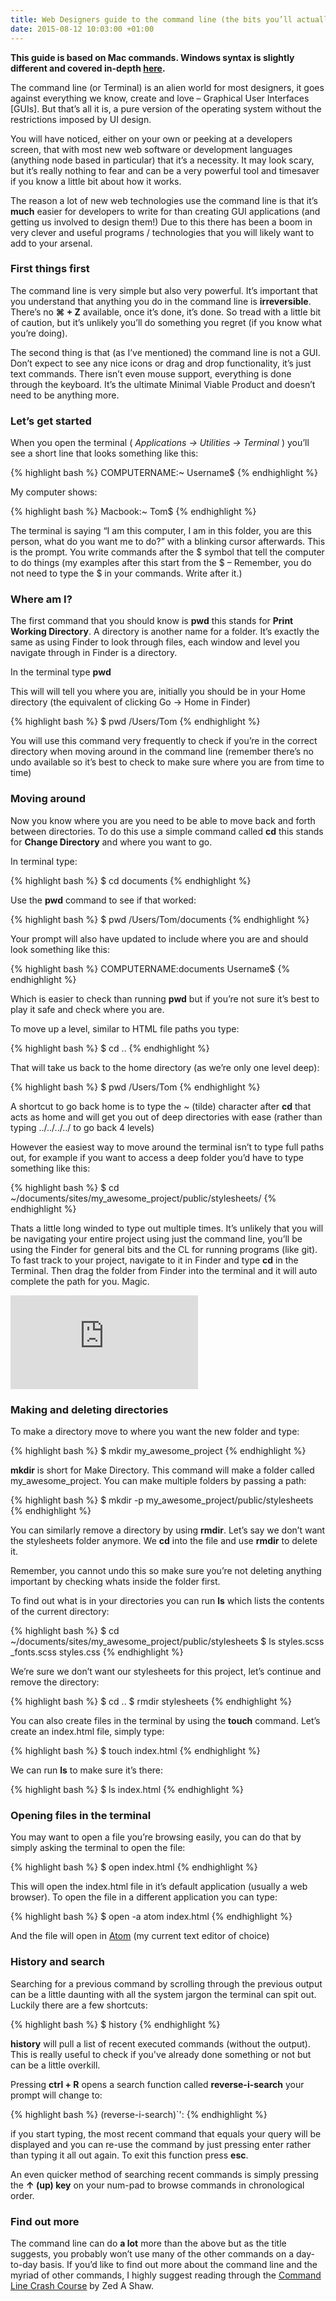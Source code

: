 ```yaml
---
title: Web Designers guide to the command line (the bits you’ll actually use)
date: 2015-08-12 10:03:00 +01:00
---
```


**This guide is based on Mac commands. Windows syntax is slightly different and covered in-depth [here](http://cli.learncodethehardway.org/book/).**

The command line (or Terminal) is an alien world for most designers, it goes against everything we know, create and love – Graphical User Interfaces [GUIs]. But that’s all it is, a pure version of the operating system without the restrictions imposed by UI design.

You will have noticed, either on your own or peeking at a developers screen, that with most new web software or development languages (anything node based in particular) that it’s a necessity. It may look scary, but it’s really nothing to fear and can be a very powerful tool and timesaver if you know a little bit about how it works.

The reason a lot of new web technologies use the command line is that it’s **much** easier for developers to write for than creating GUI applications (and getting us involved to design them!) Due to this there has been a boom in very clever and useful programs / technologies that you will likely want to add to your arsenal.

### First things first

The command line is very simple but also very powerful. It’s important that you understand that anything you do in the command line is **irreversible**. There’s no **⌘ + Z** available, once it’s done, it’s done. So tread with a little bit of caution, but it’s unlikely you’ll do something you regret (if you know what you’re doing).

The second thing is that (as I’ve mentioned) the command line is not a GUI. Don’t expect to see any nice icons or drag and drop functionality, it’s just text commands. There isn’t even mouse support, everything is done through the keyboard. It’s the ultimate Minimal Viable Product and doesn’t need to be anything more.

### Let’s get started

When you open the terminal ( *Applications → Utilities → Terminal* ) you’ll see a short line that looks something like this:

{% highlight bash %}
COMPUTERNAME:~ Username$
{% endhighlight %}

My computer shows:

{% highlight bash %}
Macbook:~ Tom$
{% endhighlight %}

The terminal is saying “I am this computer, I am in this folder, you are this person, what do you want me to do?” with a blinking cursor afterwards. This is the prompt. You write commands after the $ symbol that tell the computer to do things (my examples after this start from the $ – Remember, you do not need to type the $ in your commands. Write after it.)

### Where am I?

The first command that you should know is **pwd** this stands for **Print Working Directory**. A directory is another name for a folder. It’s exactly the same as using Finder to look through files, each window and level you navigate through in Finder is a directory.

In the terminal type **pwd**

This will will tell you where you are, initially you should be in your Home directory (the equivalent of clicking Go → Home in Finder)

{% highlight bash %}
$ pwd
/Users/Tom
{% endhighlight %}

You will use this command very frequently to check if you’re in the correct directory when moving around in the command line (remember there’s no undo available so it’s best to check to make sure where you are from time to time)

### Moving around

Now you know where you are you need to be able to move back and forth between directories. To do this use a simple command called **cd** this stands for **Change Directory** and where you want to go.

In terminal type:

{% highlight bash %}
$ cd documents
{% endhighlight %}

Use the **pwd** command to see if that worked:

{% highlight bash %}
$ pwd
/Users/Tom/documents
{% endhighlight %}

Your prompt will also have updated to include where you are and should look something like this:

{% highlight bash %}
COMPUTERNAME:documents Username$
{% endhighlight %}

Which is easier to check than running **pwd** but if you’re not sure it’s best to play it safe and check where you are.

To move up a level, similar to HTML file paths you type:

{% highlight bash %}
$ cd ..
{% endhighlight %}

That will take us back to the home directory (as we’re only one level deep):

{% highlight bash %}
$ pwd
/Users/Tom
{% endhighlight %}

A shortcut to go back home is to type the ~ (tilde) character after **cd** that acts as home and will get you out of deep directories with ease (rather than typing ../../../../ to go back 4 levels)

However the easiest way to move around the terminal isn’t to type full paths out, for example if you want to access a deep folder you’d have to type something like this:

{% highlight bash %}
$ cd ~/documents/sites/my_awesome_project/public/stylesheets/
{% endhighlight %}

Thats a little long winded to type out multiple times. It’s unlikely that you will be navigating your entire project using just the command line, you’ll be using the Finder for general bits and the CL for running programs (like git).
To fast track to your project, navigate to it in Finder and type **cd** in the Terminal. Then drag the folder from Finder into the terminal and it will auto complete the path for you. Magic.

<div class="videoWrapper">
  <iframe src="https://www.youtube.com/embed/2q329gBDR3g" frameborder="0" allowfullscreen></iframe>
</div>

### Making and deleting directories

To make a directory move to where you want the new folder and type:

{% highlight bash %}
$ mkdir my_awesome_project
{% endhighlight %}

**mkdir** is short for Make Directory. This command will make a folder called my_awesome_project. You can make multiple folders by passing a path:

{% highlight bash %}
$ mkdir -p my_awesome_project/public/stylesheets
{% endhighlight %}

You can similarly remove a directory by using **rmdir**. Let’s say we don’t want the stylesheets folder anymore. We **cd** into the file and use **rmdir** to delete it.

Remember, you cannot undo this so make sure you’re not deleting anything important by checking whats inside the folder first.

To find out what is in your directories you can run **ls** which lists the contents of the current directory:

{% highlight bash %}
$ cd ~/documents/sites/my_awesome_project/public/stylesheets
$ ls
styles.scss     _fonts.scss     styles.css
{% endhighlight %}

We’re sure we don’t want our stylesheets for this project, let’s continue and remove the directory:

{% highlight bash %}
$ cd ..
$ rmdir stylesheets
{% endhighlight %}

You can also create files in the terminal by using the **touch** command. Let’s create an index.html file, simply type:

{% highlight bash %}
$ touch index.html
{% endhighlight %}

We can run **ls** to make sure it’s there:

{% highlight bash %}
$ ls
index.html
{% endhighlight %}

### Opening files in the terminal

You may want to open a file you’re browsing easily, you can do that by simply asking the terminal to open the file:

{% highlight bash %}
$ open index.html
{% endhighlight %}

This will open the index.html file in it’s default application (usually a web browser). To open the file in a different application you can type:

{% highlight bash %}
$ open -a atom index.html
{% endhighlight %}

And the file will open in [Atom](https://atom.io/) (my current text editor of choice)

### History and search

Searching for a previous command by scrolling through the previous output can be a little daunting with all the system jargon the terminal can spit out. Luckily there are a few shortcuts:

{% highlight bash %}
$ history
{% endhighlight %}

**history** will pull a list of recent executed commands (without the output). This is really useful to check if you've already done something or not but can be a little overkill.

Pressing **ctrl + R** opens a search function called **reverse-i-search** your prompt will change to:

{% highlight bash %}
(reverse-i-search)`':
{% endhighlight %}

if you start typing, the most recent command that equals your query will be displayed and you can re-use the command by just pressing enter rather than typing it all out again. To exit this function press **esc**.

An even quicker method of searching recent commands is simply pressing the **↑ (up) key** on your num-pad to browse commands in chronological order.

### Find out more

The command line can do **a lot** more than the above but as the title suggests, you probably won’t use many of the other commands on a day-to-day basis. If you’d like to find out more about the command line and the myriad of other commands, I highly suggest reading through the [Command Line Crash Course](http://cli.learncodethehardway.org/book/) by Zed A Shaw.
